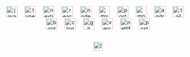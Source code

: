 <div align="center">
<picture>
  <source
    srcset="https://github-readme-stats.vercel.app/api?username=Siratul804&show_icons=false&theme=dark&rank_icon=github&include_all_commits=true&hide=stars,commits,prs,issues,contribs"
    media="(prefers-color-scheme: dark)"
  />
  <source
    srcset="https://github-readme-stats.vercel.app/api?username=Siratul804&show_icons=true"
    media="(prefers-color-scheme: light), (prefers-color-scheme: no-preference)"
  />
  <img src="" />
</picture>
<picture>
  <source
    srcset="https://github-readme-stats.vercel.app/api/top-langs/?username=Siratul804&layout=compact"
    media="(prefers-color-scheme: dark)"
  />
  <source
    srcset="https://github-readme-stats.vercel.app/api?username=Siratul804&show_icons=true"
    media="(prefers-color-scheme: light), (prefers-color-scheme: no-preference)"
  />
  <img src="" />
</picture> 
</div>

###

<div align="center">
  <img src="https://cdn.jsdelivr.net/gh/devicons/devicon/icons/javascript/javascript-original.svg" height="30" alt="javascript logo"  />
  <img width="12" />
  <img src="https://cdn.jsdelivr.net/gh/devicons/devicon/icons/typescript/typescript-original.svg" height="30" alt="typescript logo"  />
  <img width="12" />
  <img src="https://cdn.jsdelivr.net/gh/devicons/devicon/icons/nextjs/nextjs-original.svg" height="30" alt="nextjs logo"  />
  <img width="12" />
  <img src="https://skillicons.dev/icons?i=react" height="30" alt="react logo"  />
  <img width="12" />
  <img src="https://skillicons.dev/icons?i=nodejs" height="30" alt="nodejs logo"  />
  <img width="12" />  
  <img src="https://cdn.simpleicons.org/mysql/4479A1" height="30" alt="mysql logo"  />
  <img width="12" />
  <img src="https://cdn.simpleicons.org/postgresql/4169E1" height="30" alt="postgresql logo"  />
  <img width="12" />
  <img src="https://cdn.jsdelivr.net/gh/devicons/devicon/icons/mongodb/mongodb-original.svg" height="30" alt="mongodb logo"  />
  <img width="12" />
  <img src="https://cdn.jsdelivr.net/gh/devicons/devicon/icons/android/android-original.svg" height="30" alt="android logo"  />
  <img width="12" />
  <img src="https://cdn.jsdelivr.net/gh/devicons/devicon/icons/tailwindcss/tailwindcss-original-wordmark.svg" height="30" alt="tailwindcss logo"  />
  <img width="12" />
  <img src="https://cdn.jsdelivr.net/gh/devicons/devicon/icons/bootstrap/bootstrap-original.svg" height="30" alt="bootstrap logo"  />
  <img width="12" />
  <img src="https://cdn.jsdelivr.net/gh/devicons/devicon/icons/c/c-original.svg" height="30" alt="c logo"  />
  <img width="12" />
  <img src="https://cdn.jsdelivr.net/gh/devicons/devicon/icons/git/git-original.svg" height="30" alt="git logo"  />
  <img width="12" />
  <img src="https://skillicons.dev/icons?i=vercel" height="30" alt="vercel logo"  />
  <img width="12" />
  <img src="https://cdn.simpleicons.org/netlify/00C7B7" height="30" alt="netlify logo"  />
  <img width="12" />
  <img src="https://cdn.simpleicons.org/postman/FF6C37" height="30" alt="postman logo"  />
</div>

<div align="center" style="margin: 30px;">
  <img src="https://js.langchain.com/img/brand/wordmark-dark.png" height="25" alt="langchainjs logo" />
</div>
